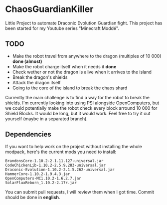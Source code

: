 # ChaosGuardianKiller

Little Project to automate Draconic Evolution Guardian fight. This project has been started for my Youtube series "Minecraft Moddé".

## TODO

* Make the robot travel from anywhere to the dragon (multiples of 10 000) **done (almost)**
* Make the robot charge itself when it needs it **done**
* Check wether or not the dragon is alive when it arrives to the island
* Break the dragon's shields
* Attack the dragon itself
* Going to the core of the island to break the chaos shard

Currently the main challenge is to find a way for the robot to break the shields. I'm currently looking into using PSI alongside OpenComputers, but we could potentially make the robot check every block arround 10 000 for Shield Blocks. It would be long, but it would work. Feel free to try it out yourself (maybe in a separated branch).

## Dependencies

If you want to help work on the project without installing the whole modpack, here's the current mods you need to install:

`BrandonsCore-1.10.2-2.1.11.127-universal.jar`<BR />
`CodeChickenLib-1.10.2-2.5.9.283-universal.jar`<BR />
`Draconic-Evolution-1.10.2-2.1.5.262-universal.jar`<BR />
`HammerCore-1.10.2-1.9.4.3.jar`<BR />
`OpenComputers-MC1.10.2-1.6.2.7.jar`<BR />
`SolarFluxReborn_1.10.2-2.17r.jar`<BR />

You can submit pull requests, I will review them when I got time. Commit should be done in **english**.
